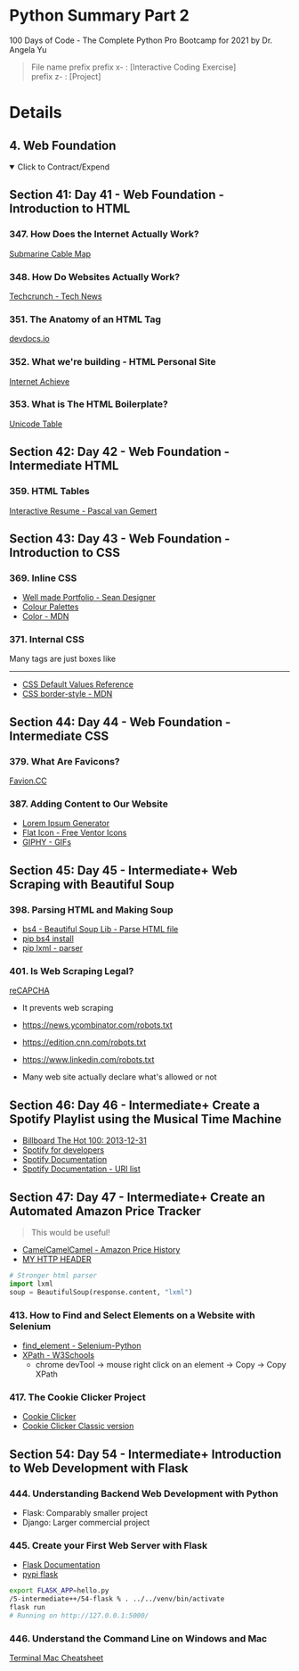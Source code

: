 # Python Summary Part 2

100 Days of Code - The Complete Python Pro Bootcamp for 2021 by Dr. Angela Yu

> File name prefix
> prefix x- : [Interactive Coding Exercise] \
> prefix z- : [Project]

# Details

## 4. Web Foundation

<details open>
  <summary>Click to Contract/Expend</summary>

## Section 41: Day 41 - Web Foundation - Introduction to HTML

### 347. How Does the Internet Actually Work?

[Submarine Cable Map](https://www.submarinecablemap.com/)

### 348. How Do Websites Actually Work?

[Techcrunch - Tech News](https://techcrunch.com/)

### 351. The Anatomy of an HTML Tag

[devdocs.io](https://devdocs.io/)

### 352. What we're building - HTML Personal Site

[Internet Achieve](https://archive.org/web/)

### 353. What is The HTML Boilerplate?

[Unicode Table](https://unicode-table.com/en/)

## Section 42: Day 42 - Web Foundation - Intermediate HTML

### 359. HTML Tables

[Interactive Resume - Pascal van Gemert](https://www.pascalvangemert.nl/)

## Section 43: Day 43 - Web Foundation - Introduction to CSS

### 369. Inline CSS

- [Well made Portfolio - Sean Designer](https://www.seanhalpin.design/)
- [Colour Palettes](https://colorhunt.co/)
- [Color - MDN](https://developer.mozilla.org/en-US/docs/Web/CSS/color_value)

### 371. Internal CSS

Many tags are just boxes like <hr />

- [CSS Default Values Reference](https://www.w3schools.com/cssref/css_default_values.asp)
- [CSS border-style - MDN](https://developer.mozilla.org/en-US/docs/Web/CSS/border-style)

## Section 44: Day 44 - Web Foundation - Intermediate CSS

### 379. What Are Favicons?

[Favion.CC](https://www.favicon.cc/)

### 387. Adding Content to Our Website

- [Lorem Ipsum Generator](https://loremipsum.io/)
- [Flat Icon - Free Ventor Icons](https://www.flaticon.com/)
- [GIPHY - GIFs](https://giphy.com/)

## Section 45: Day 45 - Intermediate+ Web Scraping with Beautiful Soup

### 398. Parsing HTML and Making Soup

- [bs4 - Beautiful Soup Lib - Parse HTML file](https://www.crummy.com/software/BeautifulSoup/bs4/doc/)
- [pip bs4 install](https://pypi.org/project/beautifulsoup4/)
- [pip lxml - parser](https://pypi.org/project/lxml/)

### 401. Is Web Scraping Legal?

[reCAPCHA](https://www.google.com/recaptcha/about/)

- It prevents web scraping

- https://news.ycombinator.com/robots.txt
- https://edition.cnn.com/robots.txt
- https://www.linkedin.com/robots.txt
- Many web site actually declare what's allowed or not

## Section 46: Day 46 - Intermediate+ Create a Spotify Playlist using the Musical Time Machine

- [Billboard The Hot 100: 2013-12-31](https://www.billboard.com/charts/hot-100/2013-12-31/)
- [Spotify for developers](https://developer.spotify.com/dashboard/)
- [Spotify Documentation](https://spotipy.readthedocs.io/en/2.19.0/)
- [Spotify Documentation - URI list](https://spotipy.readthedocs.io/en/2.13.0/#ids-uris-and-urls)

## Section 47: Day 47 - Intermediate+ Create an Automated Amazon Price Tracker

> This would be useful!

- [CamelCamelCamel - Amazon Price History](https://camelcamelcamel.com/)
- [MY HTTP HEADER](http://myhttpheader.com/)

```py
# Stronger html parser
import lxml
soup = BeautifulSoup(response.content, "lxml")
```

### 413. How to Find and Select Elements on a Website with Selenium

- [find_element - Selenium-Python](https://selenium-python.readthedocs.io/locating-elements.html)
- [XPath - W3Schools](https://www.w3schools.com/xml/xpath_intro.asp)
  - chrome devTool -> mouse right click on an element -> Copy -> Copy XPath

### 417. The Cookie Clicker Project

- [Cookie Clicker](https://orteil.dashnet.org/cookieclicker/)
- [Cookie Clicker Classic version](https://orteil.dashnet.org/experiments/cookie/)

## Section 54: Day 54 - Intermediate+ Introduction to Web Development with Flask

### 444. Understanding Backend Web Development with Python

- Flask: Comparably smaller project
- Django: Larger commercial project

### 445. Create your First Web Server with Flask

- [Flask Documentation](https://flask.palletsprojects.com/en/1.1.x/quickstart/)
- [pypi flask](https://pypi.org/project/Flask/)

```sh
export FLASK_APP=hello.py
/5-intermediate++/54-flask % . ../../venv/bin/activate
flask run
# Running on http://127.0.0.1:5000/
```

### 446. Understand the Command Line on Windows and Mac

[Terminal Mac Cheatsheet](https://github.com/appbrewery/terminal-mac-cheatsheet)

</details>
